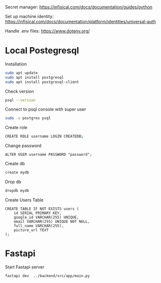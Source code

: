 Secret manager: https://infisical.com/docs/documentation/guides/python

Set up machine identity: https://infisical.com/docs/documentation/platform/identities/universal-auth

Handle .env files: https://www.dotenv.org/

# Local Postegresql 

Installation
```bash
sudo apt update
sudo apt install postgresql
sudo apt install postgresql-client
```
Check version
```bash
psql --version
```
Connect to psql console with super user
```bash
sudo -u postgres psql
```
Create role
```bash
CREATE ROLE username LOGIN CREATEDB;
```
Change password
```
ALTER USER username PASSWORD "password";
```
Create db
```bash
create mydb
```
Drop db
```bash
dropdb mydb
```
Create Users Table
```
CREATE TABLE IF NOT EXISTS users (
    id SERIAL PRIMARY KEY,
    google_id VARCHAR(255) UNIQUE,
    email VARCHAR(255) UNIQUE NOT NULL,
    full_name VARCHAR(255),
    picture_url TEXT
);
```

# Fastapi

Start Fastapi server
```
fastapi dev  ../backend/src/app/main.py
```